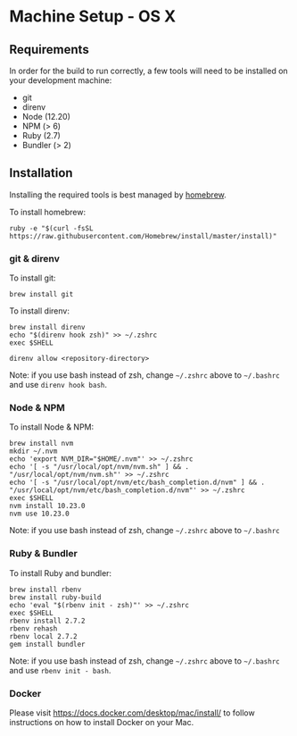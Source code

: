 # Machine Setup - OS X

## Requirements

In order for the build to run correctly, a few tools will need to be installed
on your development machine:

* git
* direnv
* Node (12.20)
* NPM (> 6)
* Ruby (2.7)
* Bundler (> 2)

## Installation

Installing the required tools is best managed by [homebrew](http://brew.sh).

To install homebrew:

```
ruby -e "$(curl -fsSL https://raw.githubusercontent.com/Homebrew/install/master/install)"
```

### git & direnv

To install git:

```shell script
brew install git
```

To install direnv:

```shell script
brew install direnv
echo "$(direnv hook zsh)" >> ~/.zshrc
exec $SHELL

direnv allow <repository-directory>
```

Note: if you use bash instead of zsh, change `~/.zshrc` above to `~/.bashrc`
and use `direnv hook bash`.

### Node & NPM

To install Node & NPM:

```shell script
brew install nvm
mkdir ~/.nvm
echo 'export NVM_DIR="$HOME/.nvm"' >> ~/.zshrc
echo '[ -s "/usr/local/opt/nvm/nvm.sh" ] && . "/usr/local/opt/nvm/nvm.sh"' >> ~/.zshrc
echo '[ -s "/usr/local/opt/nvm/etc/bash_completion.d/nvm" ] && . "/usr/local/opt/nvm/etc/bash_completion.d/nvm"' >> ~/.zshrc
exec $SHELL
nvm install 10.23.0
nvm use 10.23.0
```

Note: if you use bash instead of zsh, change `~/.zshrc` above to `~/.bashrc`

### Ruby & Bundler

To install Ruby and bundler:

```shell script
brew install rbenv
brew install ruby-build
echo 'eval "$(rbenv init - zsh)"' >> ~/.zshrc
exec $SHELL
rbenv install 2.7.2
rbenv rehash
rbenv local 2.7.2
gem install bundler
```

Note: if you use bash instead of zsh, change `~/.zshrc` above to `~/.bashrc`
and use `rbenv init - bash`.

### Docker

Please visit https://docs.docker.com/desktop/mac/install/ to follow instructions on how to install Docker on your Mac.
